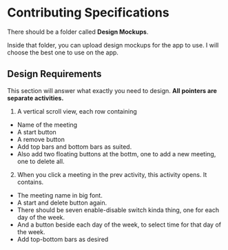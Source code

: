 # Contributing Specifications

There should be a folder called **Design Mockups**.

Inside that folder, you can upload design mockups for the app to use. I will choose the best one to use on the app.


## Design Requirements

This section will answer what exactly you need to design. **All pointers are separate activities.**

1. A vertical scroll view, each row containing 
  - Name of the meeting
  - A start button
  - A remove button
  - Add top bars and bottom bars as suited.
  - Also add two floating buttons at the bottm, one to add a new meeting, one to delete all.
  
2. When you click a meeting in the prev activity, this activity opens. It contains.
  - The meeting name in big font.
  - A start and delete button again.
  - There should be seven enable-disable switch kinda thing, one for each day of the week. 
  - And a button beside each day of the week, to select time for that day of the week.
  - Add top-bottom bars as desired
